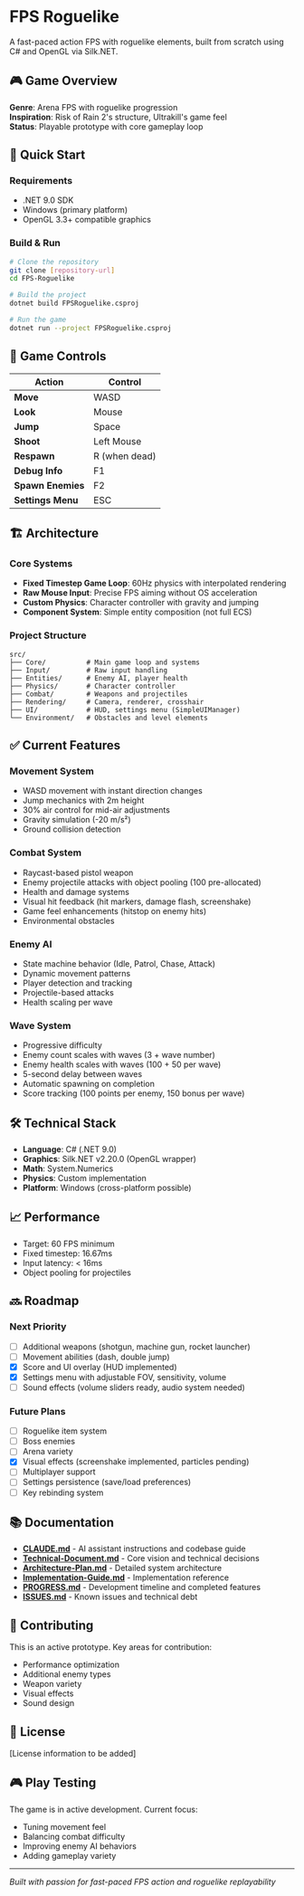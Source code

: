 # FPS Roguelike

A fast-paced action FPS with roguelike elements, built from scratch using C# and OpenGL via Silk.NET.

## 🎮 Game Overview

**Genre**: Arena FPS with roguelike progression  
**Inspiration**: Risk of Rain 2's structure, Ultrakill's game feel  
**Status**: Playable prototype with core gameplay loop

## 🚀 Quick Start

### Requirements
- .NET 9.0 SDK
- Windows (primary platform)
- OpenGL 3.3+ compatible graphics

### Build & Run
```bash
# Clone the repository
git clone [repository-url]
cd FPS-Roguelike

# Build the project
dotnet build FPSRoguelike.csproj

# Run the game
dotnet run --project FPSRoguelike.csproj
```

## 🎯 Game Controls

| Action | Control |
|--------|---------|
| **Move** | WASD |
| **Look** | Mouse |
| **Jump** | Space |
| **Shoot** | Left Mouse |
| **Respawn** | R (when dead) |
| **Debug Info** | F1 |
| **Spawn Enemies** | F2 |
| **Settings Menu** | ESC |

## 🏗️ Architecture

### Core Systems
- **Fixed Timestep Game Loop**: 60Hz physics with interpolated rendering
- **Raw Mouse Input**: Precise FPS aiming without OS acceleration  
- **Custom Physics**: Character controller with gravity and jumping
- **Component System**: Simple entity composition (not full ECS)

### Project Structure
```
src/
├── Core/          # Main game loop and systems
├── Input/         # Raw input handling
├── Entities/      # Enemy AI, player health
├── Physics/       # Character controller
├── Combat/        # Weapons and projectiles
├── Rendering/     # Camera, renderer, crosshair
├── UI/            # HUD, settings menu (SimpleUIManager)
└── Environment/   # Obstacles and level elements
```

## ✅ Current Features

### Movement System
- WASD movement with instant direction changes
- Jump mechanics with 2m height
- 30% air control for mid-air adjustments
- Gravity simulation (-20 m/s²)
- Ground collision detection

### Combat System
- Raycast-based pistol weapon
- Enemy projectile attacks with object pooling (100 pre-allocated)
- Health and damage systems
- Visual hit feedback (hit markers, damage flash, screenshake)
- Game feel enhancements (hitstop on enemy hits)
- Environmental obstacles

### Enemy AI
- State machine behavior (Idle, Patrol, Chase, Attack)
- Dynamic movement patterns
- Player detection and tracking
- Projectile-based attacks
- Health scaling per wave

### Wave System
- Progressive difficulty
- Enemy count scales with waves (3 + wave number)
- Enemy health scales with waves (100 + 50 per wave)
- 5-second delay between waves
- Automatic spawning on completion
- Score tracking (100 points per enemy, 150 bonus per wave)

## 🛠️ Technical Stack

- **Language**: C# (.NET 9.0)
- **Graphics**: Silk.NET v2.20.0 (OpenGL wrapper)
- **Math**: System.Numerics
- **Physics**: Custom implementation
- **Platform**: Windows (cross-platform possible)

## 📈 Performance

- Target: 60 FPS minimum
- Fixed timestep: 16.67ms
- Input latency: < 16ms
- Object pooling for projectiles

## 🔜 Roadmap

### Next Priority
- [ ] Additional weapons (shotgun, machine gun, rocket launcher)
- [ ] Movement abilities (dash, double jump)
- [x] Score and UI overlay (HUD implemented)
- [x] Settings menu with adjustable FOV, sensitivity, volume
- [ ] Sound effects (volume sliders ready, audio system needed)

### Future Plans
- [ ] Roguelike item system
- [ ] Boss enemies
- [ ] Arena variety
- [x] Visual effects (screenshake implemented, particles pending)
- [ ] Multiplayer support
- [ ] Settings persistence (save/load preferences)
- [ ] Key rebinding system

## 📚 Documentation

- **[CLAUDE.md](CLAUDE.md)** - AI assistant instructions and codebase guide
- **[Technical-Document.md](Technical-Document.md)** - Core vision and technical decisions
- **[Architecture-Plan.md](Architecture-Plan.md)** - Detailed system architecture
- **[Implementation-Guide.md](Implementation-Guide.md)** - Implementation reference
- **[PROGRESS.md](PROGRESS.md)** - Development timeline and completed features
- **[ISSUES.md](ISSUES.md)** - Known issues and technical debt

## 🤝 Contributing

This is an active prototype. Key areas for contribution:
- Performance optimization
- Additional enemy types
- Weapon variety
- Visual effects
- Sound design

## 📝 License

[License information to be added]

## 🎮 Play Testing

The game is in active development. Current focus:
- Tuning movement feel
- Balancing combat difficulty
- Improving enemy AI behaviors
- Adding gameplay variety

---

*Built with passion for fast-paced FPS action and roguelike replayability*